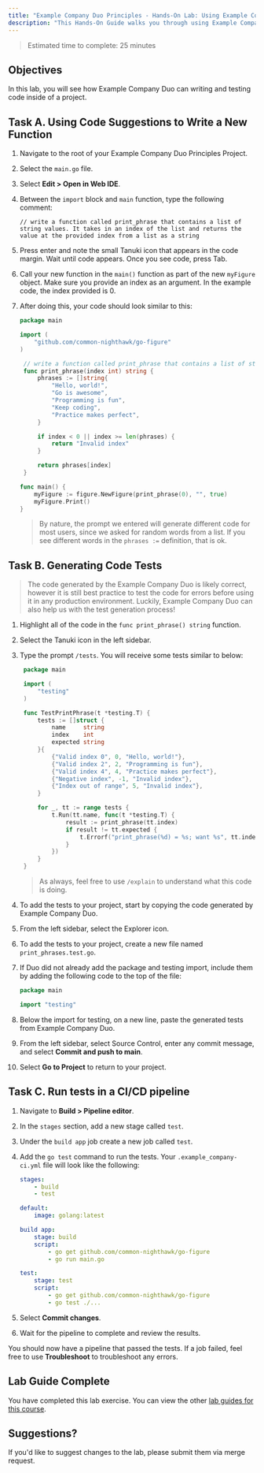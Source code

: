 ```yaml
---
title: "Example Company Duo Principles - Hands-On Lab: Using Example Company Duo to Write New Code"
description: "This Hands-On Guide walks you through using Example Company Duo to generate code and tests."
---
```


> Estimated time to complete: 25 minutes

## Objectives

In this lab, you will see how Example Company Duo can writing and testing code inside of a project.

## Task A. Using Code Suggestions to Write a New Function

1. Navigate to the root of your Example Company Duo Principles Project.

1. Select the `main.go` file.

1. Select **Edit > Open in Web IDE**.

1. Between the `import` block and `main` function, type the following comment:

   ```text
   // write a function called print_phrase that contains a list of string values. It takes in an index of the list and returns the value at the provided index from a list as a string
   ```

1. Press enter and note the small Tanuki icon that appears in the code margin. Wait until code appears. Once you see code, press Tab.

1. Call your new function in the `main()` function as part of the new `myFigure` object. Make sure you provide an index as an argument. In the example code, the index provided is 0.

1. After doing this, your code should look similar to this:

   ```go
   package main

   import (
       "github.com/common-nighthawk/go-figure"
   )

    // write a function called print_phrase that contains a list of string values. It takes in an index of the list and returns the value at the provided index from a list as a string
    func print_phrase(index int) string {
        phrases := []string{
            "Hello, world!",
            "Go is awesome",
            "Programming is fun",
            "Keep coding",
            "Practice makes perfect",
        }

        if index < 0 || index >= len(phrases) {
            return "Invalid index"
        }

        return phrases[index]
    }

   func main() {
       myFigure := figure.NewFigure(print_phrase(0), "", true)
       myFigure.Print()
   }
   ```

   > By nature, the prompt we entered will generate different code for most users, since we asked for random words from a list. If you see different words in the `phrases :=` definition, that is ok.

## Task B. Generating Code Tests

> The code generated by the Example Company Duo is likely correct, however it is still best practice to test the code for errors before using it in any production environment. Luckily, Example Company Duo can also help us with the test generation process!

1. Highlight all of the code in the `func print_phrase() string` function.

1. Select the Tanuki icon in the left sidebar.

1. Type the prompt `/tests`. You will receive some tests similar to below:

   ```go
    package main

    import (
        "testing"
    )

    func TestPrintPhrase(t *testing.T) {
        tests := []struct {
            name     string
            index    int
            expected string
        }{
            {"Valid index 0", 0, "Hello, world!"},
            {"Valid index 2", 2, "Programming is fun"},
            {"Valid index 4", 4, "Practice makes perfect"},
            {"Negative index", -1, "Invalid index"},
            {"Index out of range", 5, "Invalid index"},
        }

        for _, tt := range tests {
            t.Run(tt.name, func(t *testing.T) {
                result := print_phrase(tt.index)
                if result != tt.expected {
                    t.Errorf("print_phrase(%d) = %s; want %s", tt.index, result, tt.expected)
                }
            })
        }
    }
   ```

   > As always, feel free to use `/explain` to understand what this code is doing. 

1. To add the tests to your project, start by copying the code generated by Example Company Duo.

1. From the left sidebar, select the Explorer icon.

1. To add the tests to your project, create a new file named `print_phrases.test.go`.

1. If Duo did not already add the package and testing import, include them by adding the following code to the top of the file:

   ```go
   package main

   import "testing"
   ```

1. Below the import for testing, on a new line, paste the generated tests from Example Company Duo.

1. From the left sidebar, select Source Control, enter any commit message, and select **Commit and push to main**.

1. Select **Go to Project** to return to your project.

## Task C. Run tests in a CI/CD pipeline

1. Navigate to **Build > Pipeline editor**.

1. In the `stages` section, add a new stage called `test`.

1. Under the `build app` job create a new job called `test`.

1. Add the `go test` command to run the tests. Your `.example_company-ci.yml` file will look like the following:

   ```yml
   stages:
       - build
       - test

   default:
       image: golang:latest

   build app:
       stage: build
       script:
           - go get github.com/common-nighthawk/go-figure
           - go run main.go

   test:
       stage: test
       script:
           - go get github.com/common-nighthawk/go-figure
           - go test ./...
   ```

1. Select **Commit changes**.

1. Wait for the pipeline to complete and review the results. 

You should now have a pipeline that passed the tests. If a job failed, feel free to use **Troubleshoot** to troubleshoot any errors.

## Lab Guide Complete

You have completed this lab exercise. You can view the other [lab guides for this course](/handbook/customer-success/professional-services-engineering/education-services/devsecopswithduo).

## Suggestions?

If you'd like to suggest changes to the lab, please submit them via merge request.
